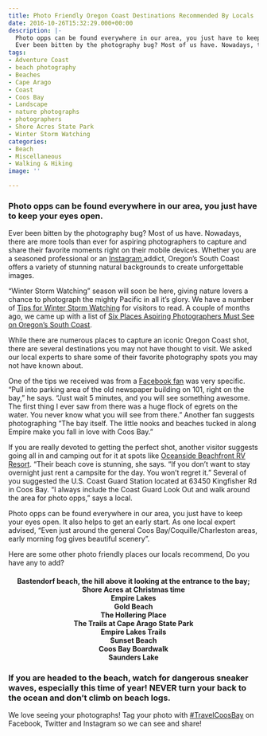 ```yaml
---
title: Photo Friendly Oregon Coast Destinations Recommended By Locals
date: 2016-10-26T15:32:29.000+00:00
description: |-
  Photo opps can be found everywhere in our area, you just have to keep your eyes open.
  Ever been bitten by the photography bug? Most of us have. Nowadays, there are more tools than ever for aspiring photographers to capture and share their favorite moments right on their mobile devices. Whether you are a seasoned professional or an Instagram addict, Oregon's South Coast offers a variety of stunning natural backgrounds to create unforgettable images.
tags:
- Adventure Coast
- beach photography
- Beaches
- Cape Arago
- Coast
- Coos Bay
- Landscape
- nature photographs
- photographers
- Shore Acres State Park
- Winter Storm Watching
categories:
- Beach
- Miscellaneous
- Walking & Hiking
image: ''

---
```

### Photo opps can be found everywhere in our area, you just have to keep your eyes open.

Ever been bitten by the photography bug? Most of us have. Nowadays, there are more tools than ever for aspiring photographers to capture and share their favorite moments right on their mobile devices. Whether you are a seasoned professional or an <a href="https://www.instagram.com/travelcoosbay/" target="_blank">Instagram </a>addict, Oregon’s South Coast offers a variety of stunning natural backgrounds to create unforgettable images.

“Winter Storm Watching” season will soon be here, giving nature lovers a chance to photograph the mighty Pacific in all it’s glory. We have a number of <a href="http://www.oregonsadventurecoast.com/2014/10/dramatic-winter-storm-watching-on-the-oregon-coast/" target="_blank">Tips for Winter Storm Watching</a> for visitors to read. A couple of months ago, we came up with a list of <a href="http://www.oregonsadventurecoast.com/2016/08/grab-the-camera-top-spots-for-aspiring-photographers/" target="_blank">Six Places Aspiring Photographers Must See on Oregon’s South Coast</a>.

While there are numerous places to capture an iconic Oregon Coast shot, there are several destinations you may not have thought to visit. We asked our local experts to share some of their favorite photography spots you may not have known about.

One of the tips we received was from a <a href="https://www.facebook.com/OregonsAdventureCoast/?fref=ts" target="_blank">Facebook fan</a> was very specific. “Pull into parking area of the old newspaper building on 101, right on the bay,” he says. “Just wait 5 minutes, and you will see something awesome. The first thing I ever saw from there was a huge flock of egrets on the water. You never know what you will see from there.” Another fan suggests photographing “The bay itself. The little nooks and beaches tucked in along Empire make you fall in love with Coos Bay.”

If you are really devoted to getting the perfect shot, another visitor suggests going all in and camping out for it at spots like <a href="http://highwaywestvacations.com/properties/oceanside" target="_blank">Oceanside Beachfront RV Resort</a>. “Their beach cove is stunning, she says. “If you don’t want to stay overnight just rent a campsite for the day. You won’t regret it.” Several of you suggested the U.S. Coast Guard Station located at 63450 Kingfisher Rd in Coos Bay. “I always include the Coast Guard Look Out and walk around the area for photo opps,” says a local.

Photo opps can be found everywhere in our area, you just have to keep your eyes open. It also helps to get an early start. As one local expert advised, “Even just around the general Coos Bay/Coquille/Charleston areas, early morning fog gives beautiful scenery”.

Here are some other photo friendly places our locals recommend, Do you have any to add?

<h4 style="text-align: center;">
Bastendorf beach, the hill above it looking at the entrance to the bay;<br /> Shore Acres at Christmas time<br /> Empire Lakes<br /> Gold Beach<br /> The Hollering Place<br /> The Trails at Cape Arago State Park<br /> Empire Lakes Trails<br /> Sunset Beach<br /> Coos Bay Boardwalk<br /> Saunders Lake
</h4>

### If you are headed to the beach, watch for dangerous sneaker waves, especially this time of year! NEVER turn your back to the ocean and don’t climb on beach logs.

We love seeing your photographs! Tag your photo with <a href="http://https://www.instagram.com/explore/tags/travelcoosbay/" target="_blank" class="broken_link">#TravelCoosBay</a> on Facebook, Twitter and Instagram so we can see and share!